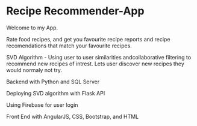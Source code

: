 # Recipe Recommender-App

Welcome to my App. 

Rate food recipes, and get you favourite recipe reports and recipe recomendations that match your favourite recipes.

SVD Algorithm -  Using user to user similarities andcollaborative filtering to recommend new recipes of intrest. Lets user discover new recipes they would normaly not try.

Backend with Python and SQL Server

Deploying SVD algorithm with Flask API

Using Firebase for user login

Front End with AngularJS, CSS, Bootstrap, and HTML



